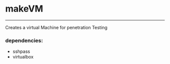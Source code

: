 # makeVM
***
Creates a virtual Machine for penetration Testing <br>

### dependencies:
- sshpass
- virtualbox



